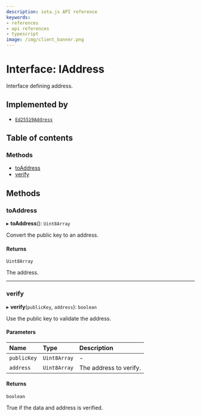 ```yaml
---
description: iota.js API reference
keywords:
- references
- api references
- typescript
image: /img/client_banner.png
---
```

# Interface: IAddress

Interface defining address.

## Implemented by

- [`Ed25519Address`](../classes/Ed25519Address.md)

## Table of contents

### Methods

- [toAddress](IAddress.md#toaddress)
- [verify](IAddress.md#verify)

## Methods

### toAddress

▸ **toAddress**(): `Uint8Array`

Convert the public key to an address.

#### Returns

`Uint8Array`

The address.

___

### verify

▸ **verify**(`publicKey`, `address`): `boolean`

Use the public key to validate the address.

#### Parameters

| Name | Type | Description |
| :------ | :------ | :------ |
| `publicKey` | `Uint8Array` | - |
| `address` | `Uint8Array` | The address to verify. |

#### Returns

`boolean`

True if the data and address is verified.
